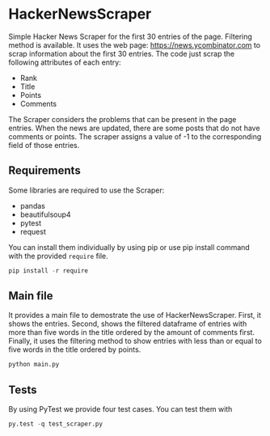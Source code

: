 # HackerNewsScraper
Simple Hacker News Scraper for the first 30 entries of the page. Filtering method is available.
It uses the web page: https://news.ycombinator.com to scrap information about the first 30 entries. The code just scrap the following attributes of each entry:
<ul>
<li>Rank</li>
<li>Title</li>
<li>Points</li>
<li>Comments</li>
</ul>

The Scraper considers the problems that can be present in the page entries. When the news are updated, there are some posts that do not have comments or points. The scraper assigns a value of -1 to the corresponding field of those entries.

## Requirements
Some libraries are required to use the Scraper:
<ul>
<li>pandas</li>
<li>beautifulsoup4</li>
<li>pytest</li>
<li>request</li>
</ul>

You can install them individually by using pip or use pip install command with the provided `require` file.
```python
pip install -r require
```
## Main file
It provides a main file to demostrate the use of HackerNewsScraper. First, it shows the entries. Second, shows the filtered dataframe of entries with more than five words in the title ordered by the amount of comments first. Finally, it uses the filtering method to show entries with less than or equal to five words in the title ordered by points.

```python
python main.py
```
## Tests
By using PyTest we provide four test cases. You can test them with 
```python
py.test -q test_scraper.py
```

